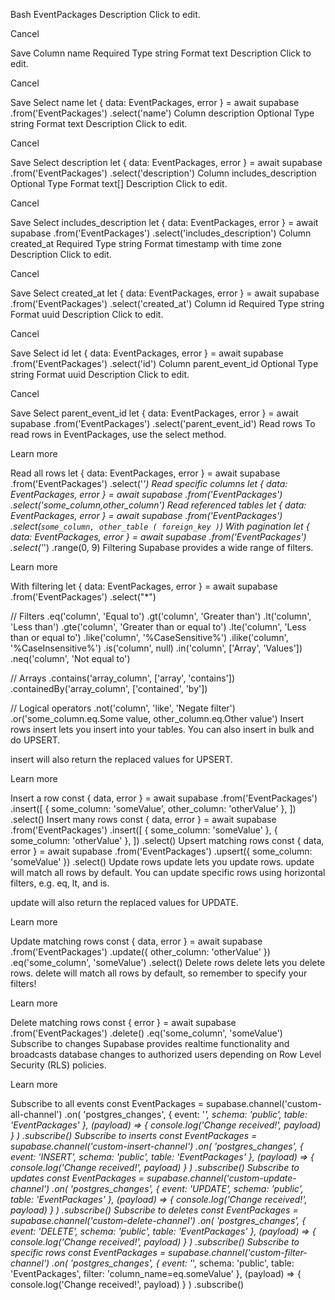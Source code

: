 Bash
EventPackages
Description
Click to edit.

Cancel

Save
Column
name
Required
Type
string
Format
text
Description
Click to edit.

Cancel

Save
Select name
let { data: EventPackages, error } = await supabase
  .from('EventPackages')
  .select('name')
Column
description
Optional
Type
string
Format
text
Description
Click to edit.

Cancel

Save
Select description
let { data: EventPackages, error } = await supabase
  .from('EventPackages')
  .select('description')
Column
includes_description
Optional
Type
Format
text[]
Description
Click to edit.

Cancel

Save
Select includes_description
let { data: EventPackages, error } = await supabase
  .from('EventPackages')
  .select('includes_description')
Column
created_at
Required
Type
string
Format
timestamp with time zone
Description
Click to edit.

Cancel

Save
Select created_at
let { data: EventPackages, error } = await supabase
  .from('EventPackages')
  .select('created_at')
Column
id
Required
Type
string
Format
uuid
Description
Click to edit.

Cancel

Save
Select id
let { data: EventPackages, error } = await supabase
  .from('EventPackages')
  .select('id')
Column
parent_event_id
Optional
Type
string
Format
uuid
Description
Click to edit.

Cancel

Save
Select parent_event_id
let { data: EventPackages, error } = await supabase
  .from('EventPackages')
  .select('parent_event_id')
Read rows
To read rows in EventPackages, use the select method.

Learn more

Read all rows
let { data: EventPackages, error } = await supabase
  .from('EventPackages')
  .select('*')
Read specific columns
let { data: EventPackages, error } = await supabase
  .from('EventPackages')
  .select('some_column,other_column')
Read referenced tables
let { data: EventPackages, error } = await supabase
  .from('EventPackages')
  .select(`
    some_column,
    other_table (
      foreign_key
    )
  `)
With pagination
let { data: EventPackages, error } = await supabase
  .from('EventPackages')
  .select('*')
  .range(0, 9)
Filtering
Supabase provides a wide range of filters.

Learn more

With filtering
let { data: EventPackages, error } = await supabase
  .from('EventPackages')
  .select("*")

  // Filters
  .eq('column', 'Equal to')
  .gt('column', 'Greater than')
  .lt('column', 'Less than')
  .gte('column', 'Greater than or equal to')
  .lte('column', 'Less than or equal to')
  .like('column', '%CaseSensitive%')
  .ilike('column', '%CaseInsensitive%')
  .is('column', null)
  .in('column', ['Array', 'Values'])
  .neq('column', 'Not equal to')

  // Arrays
  .contains('array_column', ['array', 'contains'])
  .containedBy('array_column', ['contained', 'by'])

  // Logical operators
  .not('column', 'like', 'Negate filter')
  .or('some_column.eq.Some value, other_column.eq.Other value')
Insert rows
insert lets you insert into your tables. You can also insert in bulk and do UPSERT.

insert will also return the replaced values for UPSERT.

Learn more

Insert a row
const { data, error } = await supabase
  .from('EventPackages')
  .insert([
    { some_column: 'someValue', other_column: 'otherValue' },
  ])
  .select()
Insert many rows
const { data, error } = await supabase
  .from('EventPackages')
  .insert([
    { some_column: 'someValue' },
    { some_column: 'otherValue' },
  ])
  .select()
Upsert matching rows
const { data, error } = await supabase
  .from('EventPackages')
  .upsert({ some_column: 'someValue' })
  .select()
Update rows
update lets you update rows. update will match all rows by default. You can update specific rows using horizontal filters, e.g. eq, lt, and is.

update will also return the replaced values for UPDATE.

Learn more

Update matching rows
const { data, error } = await supabase
  .from('EventPackages')
  .update({ other_column: 'otherValue' })
  .eq('some_column', 'someValue')
  .select()
Delete rows
delete lets you delete rows. delete will match all rows by default, so remember to specify your filters!

Learn more

Delete matching rows
const { error } = await supabase
  .from('EventPackages')
  .delete()
  .eq('some_column', 'someValue')
Subscribe to changes
Supabase provides realtime functionality and broadcasts database changes to authorized users depending on Row Level Security (RLS) policies.

Learn more

Subscribe to all events
const EventPackages = supabase.channel('custom-all-channel')
  .on(
    'postgres_changes',
    { event: '*', schema: 'public', table: 'EventPackages' },
    (payload) => {
      console.log('Change received!', payload)
    }
  )
  .subscribe()
Subscribe to inserts
const EventPackages = supabase.channel('custom-insert-channel')
  .on(
    'postgres_changes',
    { event: 'INSERT', schema: 'public', table: 'EventPackages' },
    (payload) => {
      console.log('Change received!', payload)
    }
  )
  .subscribe()
Subscribe to updates
const EventPackages = supabase.channel('custom-update-channel')
  .on(
    'postgres_changes',
    { event: 'UPDATE', schema: 'public', table: 'EventPackages' },
    (payload) => {
      console.log('Change received!', payload)
    }
  )
  .subscribe()
Subscribe to deletes
const EventPackages = supabase.channel('custom-delete-channel')
  .on(
    'postgres_changes',
    { event: 'DELETE', schema: 'public', table: 'EventPackages' },
    (payload) => {
      console.log('Change received!', payload)
    }
  )
  .subscribe()
Subscribe to specific rows
const EventPackages = supabase.channel('custom-filter-channel')
  .on(
    'postgres_changes',
    { event: '*', schema: 'public', table: 'EventPackages', filter: 'column_name=eq.someValue' },
    (payload) => {
      console.log('Change received!', payload)
    }
  )
  .subscribe()